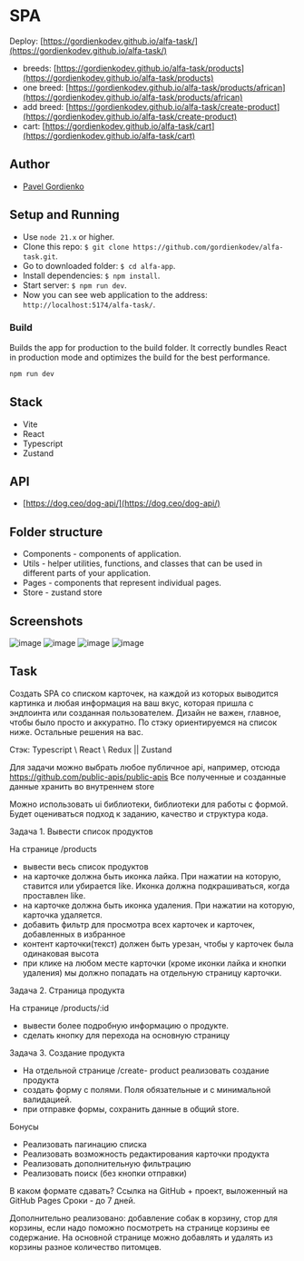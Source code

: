 # SPA
 
Deploy: [https://gordienkodev.github.io/alfa-task/](https://gordienkodev.github.io/alfa-task/)

- breeds: [https://gordienkodev.github.io/alfa-task/products](https://gordienkodev.github.io/alfa-task/products)
- one breed: [https://gordienkodev.github.io/alfa-task/products/african](https://gordienkodev.github.io/alfa-task/products/african)
- add breed: [https://gordienkodev.github.io/alfa-task/create-product](https://gordienkodev.github.io/alfa-task/create-product)
- cart: [https://gordienkodev.github.io/alfa-task/cart](https://gordienkodev.github.io/alfa-task/cart)

## Author

- [Pavel Gordienko](https://github.com/gordienkodev)

## Setup and Running

- Use `node 21.x` or higher.
- Clone this repo: `$ git clone https://github.com/gordienkodev/alfa-task.git`.
- Go to downloaded folder: `$ cd alfa-app`.
- Install dependencies: `$ npm install`.
- Start server: `$ npm run dev`.
- Now you can see web application to the address: `http://localhost:5174/alfa-task/`.

### Build

Builds the app for production to the build folder. It correctly bundles React in production mode and optimizes the build for the best performance.

```bash
npm run dev
```

## Stack
- Vite
- React
- Typescript
- Zustand

## API
- [https://dog.ceo/dog-api/](https://dog.ceo/dog-api/)

## Folder structure

- Components - components of application.
- Utils - helper utilities, functions, and classes that can be used in different parts of your application.
- Pages - components that represent individual pages.
- Store - zustand store

## Screenshots
![image](https://github.com/user-attachments/assets/7d369a0e-ac3e-4e7b-8bc3-15afe2a9a19a)
![image](https://github.com/user-attachments/assets/a0476981-0ffc-4a74-ac1a-878c1500e73a)
![image](https://github.com/user-attachments/assets/9f9bcd76-c3c2-4a86-968f-ffd06f37af02)
![image](https://github.com/user-attachments/assets/8dd1ce90-f2f0-4d05-b4a1-3779aa7d30ae)


## Task

Создать SPA со списком карточек, на каждой из которых выводится картинка и любая информация на ваш вкус, которая пришла с эндпоинта или созданная пользователем. 
Дизайн не важен, главное, чтобы было просто и аккуратно. По стэку ориентируемся на список ниже. Остальные решения на вас. 

Стэк: Typescript \ React \ Redux || Zustand

Для задачи можно выбрать любое публичное api, например, отсюда https://github.com/public-apis/public-apis Все полученные и созданные данные хранить во внутреннем store

Можно использовать ui библиотеки, библиотеки для работы с формой. 
Будет оцениваться подход к заданию, качество и структура кода.

Задача 1. Вывести список продуктов

На странице /products 
- вывести весь список продуктов
- на карточке должна быть иконка лайка. При нажатии на которую, ставится или убирается like. Иконка должна подкрашиваться, когда проставлен like. 
- на карточке должна быть иконка удаления. При нажатии на которую, карточка удаляется.
- добавить фильтр для просмотра всех карточек и карточек, добавленных в избранное
- контент карточки(текст) должен быть урезан, чтобы у карточек была одинаковая высота
- при клике на любом месте карточки (кроме иконки лайка и кнопки удаления) мы должно попадать на отдельную страницу карточки.

Задача 2. Страница продукта

На странице /products/:id 
- вывести более подробную информацию о продукте. 
- сделать кнопку для перехода на основную страницу

Задача 3. Создание продукта

- На отдельной странице /create- product реализовать создание продукта
- создать форму с полями. Поля обязательные и с минимальной валидацией.
- при отправке формы, сохранить данные в общий store.

Бонусы

- Реализовать пагинацию списка
- Реализовать возможность редактирования карточки продукта
- Реализовать дополнительную фильтрацию
- Реализовать поиск (без кнопки отправки) 

В каком формате сдавать?
Ссылка на GitHub + проект, выложенный на GitHub Pages
Сроки - до 7 дней.




Дополнительно реализовано: добавление собак в корзину, стор для корзины, если надо поможно посмотреть на странице корзины ее содержание.
На основной странице можно добавлять и удалять из корзины разное количество питомцев.
